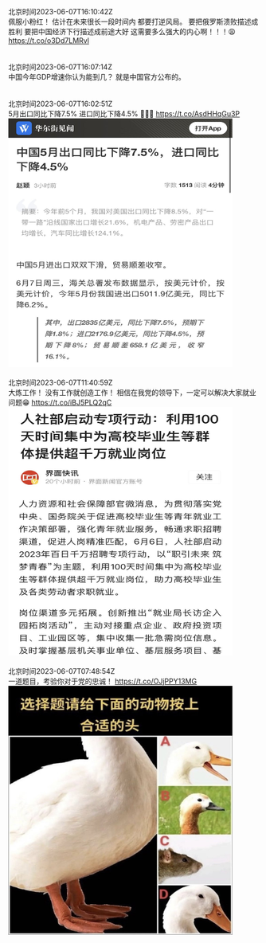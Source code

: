 北京时间2023-06-07T16:10:42Z<br>佩服小粉红！
估计在未来很长一段时间内
都要打逆风局。
要把俄罗斯溃败描述成胜利
要把中国经济下行描述成前途大好
这需要多么强大的内心啊！！！😩 https://t.co/o3Dd7LMRvl<br><br><br>北京时间2023-06-07T16:07:14Z<br>中国今年GDP增速你认为能到几？
就是中国官方公布的。<br><br><br>北京时间2023-06-07T16:02:51Z<br>5月出口同比下降7.5%
进口同比下降4.5%
🛫️🛫️🛫️ https://t.co/AsdHHqGu3P<br><img src='/temp/image/2023/t-Month-6/1666355021234192385_0.jpg' width='450' height='500'><br><br>北京时间2023-06-07T11:40:59Z<br>大炼工作！
没有工作就创造工作！
相信在我党的领导下，一定可以解决大家就业问题😁 https://t.co/iBJ5PLQ2qC<br><img src='/temp/image/2023/t-Month-6/1666289120891772928_0.jpg' width='450' height='500'><br><br>北京时间2023-06-07T07:48:54Z<br>一道题目，考验你对于党的忠诚！ https://t.co/OJjPPY13MG<br><img src='/temp/image/2023/t-Month-6/1666230716437508096_0.jpg' width='450' height='500'><br><br>